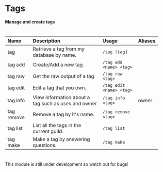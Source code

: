 # Tags


**Manage and create tags**
#
| Name | Description | Usage | Aliases |
| :--- | :--- | :--- | :---
| tag | Retrieve a tag from my database by name. | `/tag [tag]`
| tag add | Create/Add a new tag. | `/tag add <name> <tag>`
| tag raw | Get the raw output of a tag. | `/tag raw <tag>`
| tag edit | Edit a tag that you own. | `/tag edit <name> <tag>`
| tag info | View information about a tag such as uses and owner | `/tag info <tag>` | owner
| tag remove | Remove a tag by it's name. | `/tag remove <tag>` 
| tag list | List all the tags in the current guild. | `/tag list`
| tag make | Make a tag by answering questions. | `/tag make`

#

This module is still under development so watch out for bugs!